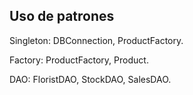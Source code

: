 ## Uso de patrones

Singleton: DBConnection, ProductFactory.

Factory: ProductFactory, Product.

DAO: FloristDAO, StockDAO, SalesDAO.